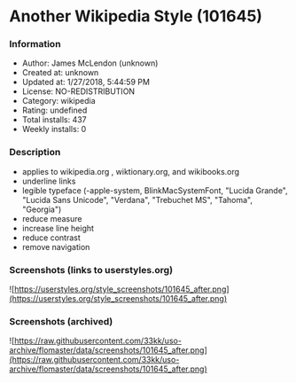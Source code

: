 # Another Wikipedia Style (101645)

### Information
- Author: James McLendon (unknown)
- Created at: unknown
- Updated at: 1/27/2018, 5:44:59 PM
- License: NO-REDISTRIBUTION
- Category: wikipedia
- Rating: undefined
- Total installs: 437
- Weekly installs: 0


### Description
<ul>
  <li>applies to wikipedia.org , wiktionary.org, and wikibooks.org</li>
  <li>underline links</li>
  <li>legible typeface (-apple-system, BlinkMacSystemFont, "Lucida Grande", "Lucida Sans Unicode", "Verdana", "Trebuchet MS", "Tahoma", "Georgia")</li>
  <li>reduce measure</li>
  <li>increase line height</li>
  <li>reduce contrast</li>
  <li>remove navigation</li>
</ul>


### Screenshots (links to userstyles.org)
![https://userstyles.org/style_screenshots/101645_after.png](https://userstyles.org/style_screenshots/101645_after.png)


### Screenshots (archived)
![https://raw.githubusercontent.com/33kk/uso-archive/flomaster/data/screenshots/101645_after.png](https://raw.githubusercontent.com/33kk/uso-archive/flomaster/data/screenshots/101645_after.png)
